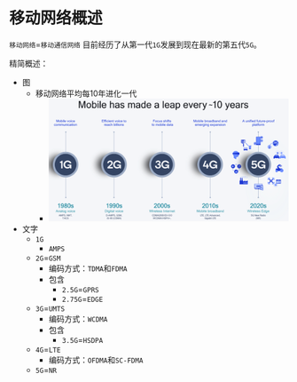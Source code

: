 # 移动网络概述

`移动网络`=`移动通信网络` 目前经历了从第一代`1G`发展到现在最新的第五代`5G`。

精简概述：

* 图
  * 移动网络平均每10年进化一代
    * ![mobile_every_10_years](../assets/img/mobile_every_10_years.png)
* 文字
  * `1G`
    * `AMPS`
  * `2G`=`GSM`
    * 编码方式：`TDMA`和`FDMA`
    * 包含
      * `2.5G`=`GPRS`
      * `2.75G`=`EDGE`
  * `3G`=`UMTS`
    * 编码方式：`WCDMA`
    * 包含
      * `3.5G`=`HSDPA`
  * `4G`=`LTE`
    * 编码方式：`OFDMA`和`SC-FDMA`
  * `5G`=`NR`
